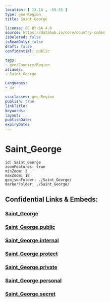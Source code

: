 ```yaml
---
location: [ 13.14 , -59.55 ] 
type: geo-Region
title: Saint_George

license: CC BY-SA 4.0
source: https://datahub.io/core/country-codes
isDeleted: false
isReadOnly: false
draft: false
confidential: public

tags:
- geo/Country/Region
aliases:
- Saint_George

Languages:
- de

cssclasses: geo-Region
publish: true
linkTitle: 
keywords: 
layout: 
publishDate: 
expiryDate: 
---
```


# Saint_George

```leaflet
id: Saint_George
zoomFeatures: true 
minZoom: 2 
maxZoom: 18
geojsonFolder: ./Saint_George/
markerFolder: ./Saint_George/
```


## Confidential Links & Embeds: 

### [Saint_George](/_Standards/Earth/Continent/America~Caribbean/Barbados/Provinces~Barbados/Saint_George.md) 

### [Saint_George.public](/_public/Earth/Continent/America~Caribbean/Barbados/Provinces~Barbados/Saint_George.public.md) 

### [Saint_George.internal](/_internal/Earth/Continent/America~Caribbean/Barbados/Provinces~Barbados/Saint_George.internal.md) 

### [Saint_George.protect](/_protect/Earth/Continent/America~Caribbean/Barbados/Provinces~Barbados/Saint_George.protect.md) 

### [Saint_George.private](/_private/Earth/Continent/America~Caribbean/Barbados/Provinces~Barbados/Saint_George.private.md) 

### [Saint_George.personal](/_personal/Earth/Continent/America~Caribbean/Barbados/Provinces~Barbados/Saint_George.personal.md) 

### [Saint_George.secret](/_secret/Earth/Continent/America~Caribbean/Barbados/Provinces~Barbados/Saint_George.secret.md)

